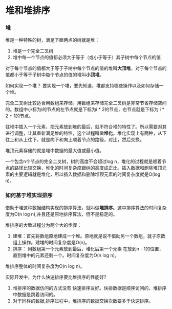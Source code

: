# 堆和堆排序

### 堆

堆是一种特殊的树，满足下面两点的树就是堆：

1. 堆是一个完全二叉树
2. 堆中每一个节点的值都必须大于等于（或小于等于）其子树中每个节点的值

对于每个节点的值都大于等于子树中每个节点的值的堆叫**大顶堆**，对于每个节点的值都小于等于子树中每个节点的值的堆叫**小顶堆**。

如何实现一个堆？
要实现一个堆，要先知道，堆都支持哪些操作以及如何存储一个堆。

完全二叉树比较适合用数组来存储。用数组来存储完全二叉树是非常节省存储空间的。数组中小标为i的节点的左节点就是下标为i * 2的节点，右节点就是下标为 i * 2 + 1的节点。

往堆中插入一个元素，把元素放到堆的最后，就不符合堆的特性了。所以需要对其进行调整，让其重新满足堆的特性，这个过程叫做**堆化**。堆化实现上有两种，从下往上和从上往下。就是向下和向上顺着节点的路径，对比，然后交换。

堆顶元素存储的就是堆中数据的最大值或最小值。

一个包含n个节点的完全二叉树，树的高度不会超过log n，堆化的过程就是顺着节点的路径比较交换，堆化的时间复杂度跟树的高度成正比。插入数据和删除堆顶元素的主要逻辑就是堆化，所以插入数据和删除堆顶元素的时间复杂度就是O(log n)。

### 如何基于堆实现排序

借助于堆这种数据结构实现的排序算法，就叫做**堆排序**。这中排序算法的时间复杂度为O(n log n),并且还是原地排序算法，但不是稳定的。

堆排序的大致过程分为两个大的步骤：

1. 建堆：首先将数组原地建成一个堆。原地就是说不借助另一个数组，就子原数组上操作。建堆的时间复杂度是O(n)。
2. 排序： 用数组第一个元素放到最后，堆化后第一个元素 在放到n - 1的位置，直到堆中的元素还剩一个。时间复杂度为O(n log n)。

堆排序整体的时间复杂度为O(n log n)。

实际开发中，为什么快速排序要比堆排序的性能好?

1. 堆排序的数据仿问的方式没有 快速排序友好。快排数据是顺序访问的，堆排序中数据是跳着访问的。
2. 对于同样的数据,排序过程中，堆排序的数据交换次数要多于快速排序。

   